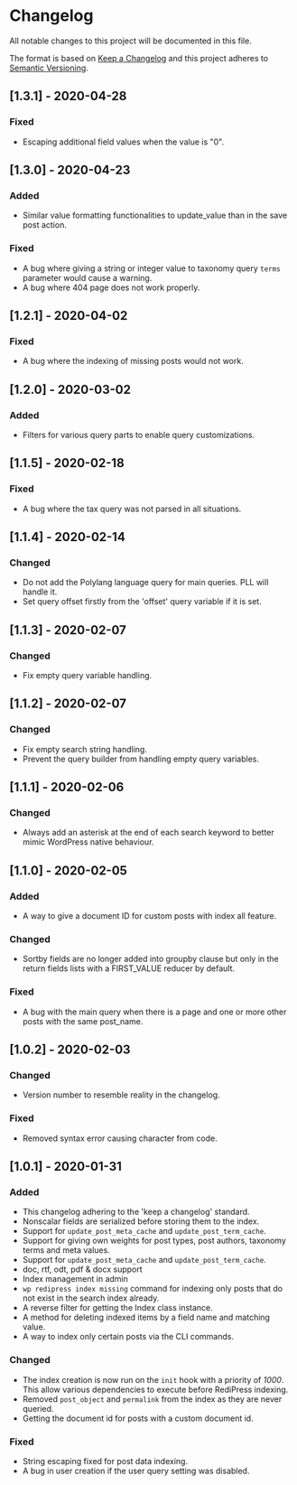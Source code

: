 # Changelog
All notable changes to this project will be documented in this file.

The format is based on [Keep a Changelog](http://keepachangelog.com/en/1.0.0/)
and this project adheres to [Semantic Versioning](http://semver.org/spec/v2.0.0.html).

## [1.3.1] - 2020-04-28

### Fixed
- Escaping additional field values when the value is "0".

## [1.3.0] - 2020-04-23

### Added
- Similar value formatting functionalities to update_value than in the save post action.

### Fixed
- A bug where giving a string or integer value to taxonomy query `terms` parameter would cause a warning.
- A bug where 404 page does not work properly.

## [1.2.1] - 2020-04-02

### Fixed
- A bug where the indexing of missing posts would not work.

## [1.2.0] - 2020-03-02

### Added
- Filters for various query parts to enable query customizations.

## [1.1.5] - 2020-02-18

### Fixed
- A bug where the tax query was not parsed in all situations.

## [1.1.4] - 2020-02-14

### Changed
- Do not add the Polylang language query for main queries. PLL will handle it.
- Set query offset firstly from the 'offset' query variable if it is set.

## [1.1.3] - 2020-02-07

### Changed
- Fix empty query variable handling.

## [1.1.2] - 2020-02-07

### Changed
- Fix empty search string handling.
- Prevent the query builder from handling empty query variables.

## [1.1.1] - 2020-02-06

### Changed
- Always add an asterisk at the end of each search keyword to better mimic WordPress native behaviour.

## [1.1.0] - 2020-02-05

### Added
- A way to give a document ID for custom posts with index all feature.

### Changed
- Sortby fields are no longer added into groupby clause but only in the return fields lists with a FIRST_VALUE reducer by default.

### Fixed
- A bug with the main query when there is a page and one or more other posts with the same post_name.

## [1.0.2] - 2020-02-03

### Changed
- Version number to resemble reality in the changelog.

### Fixed
- Removed syntax error causing character from code.

## [1.0.1] - 2020-01-31

### Added
- This changelog adhering to the 'keep a changelog' standard.
- Nonscalar fields are serialized before storing them to the index.
- Support for `update_post_meta_cache` and `update_post_term_cache`.
- Support for giving own weights for post types, post authors, taxonomy terms and meta values.
- Support for `update_post_meta_cache` and `update_post_term_cache`.
- doc, rtf, odt, pdf & docx support
- Index management in admin
- `wp redipress index missing` command for indexing only posts that do not exist in the search index already.
- A reverse filter for getting the Index class instance.
- A method for deleting indexed items by a field name and matching value.
- A way to index only certain posts via the CLI commands.

### Changed
- The index creation is now run on the `init` hook with a priority of *1000*. This allow various dependencies to execute before RediPress indexing.
- Removed `post_object` and `permalink` from the index as they are never queried.
- Getting the document id for posts with a custom document id.

### Fixed
- String escaping fixed for post data indexing.
- A bug in user creation if the user query setting was disabled.
